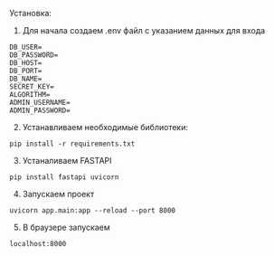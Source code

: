 Установка: 

1. Для начала создаем .env файл с указанием данных для входа
```
DB_USER=
DB_PASSWORD=
DB_HOST=
DB_PORT=
DB_NAME=
SECRET_KEY=
ALGORITHM=
ADMIN_USERNAME=
ADMIN_PASSWORD=
```

2. Устанавливаем необходимые библиотеки: 
```
pip install -r requirements.txt
```

3. Устаналиваем FASTAPI
```
pip install fastapi uvicorn
```

4. Запускаем проект 
```
uvicorn app.main:app --reload --port 8000
```

5. В браузере запускаем 
```
localhost:8000
```